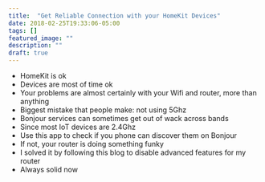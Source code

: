 ```yaml
---
title:  "Get Reliable Connection with your HomeKit Devices"
date: 2018-02-25T19:33:06-05:00
tags: []
featured_image: ""
description: ""
draft: true
---
```


- HomeKit is ok
- Devices are most of time ok 
- Your problems are almost certainly with your Wifi and router, more than anything
- Biggest mistake that people make: not using 5Ghz
- Bonjour services can sometimes get out of wack across bands
- Since most IoT devices are 2.4Ghz
- Use this app to check if you phone can discover them on Bonjour
- If not, your router is doing something funky
- I solved it by following this blog to disable advanced features for my router
- Always solid now